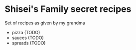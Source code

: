 # Shisei's Family secret recipes

Set of recipes as given by my grandma

 * pizza (TODO)
 * sauces (TODO)
 * spreads (TODO)